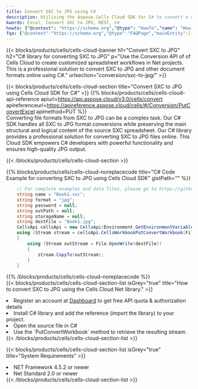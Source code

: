 ```yaml
---
title: Convert SXC to JPG using C# 
description: Utilizing the Aspose.Cells Cloud SDK for C# to convert a SXC format file to a JPG format file. 
kwords: Excel, Convert SXC to JPG, REST, C#
howto: {"@context": "https://schema.org","@type": "HowTo","name": "How to convert SXC to JPG using the Cells Cloud Net library.","description": "How to convert SXC to JPG using the Cells Cloud Net library.","image": {"@type": "ImageObject"},"url": "/net/conversion/sxc-to-jpg/","step": [{ "@type": "HowToStep","name": "How to convert SXC to JPG using the Cells Cloud Net library. step 1", "image": {"@type": "ImageObject",},"url": "/net/conversion/sxc-to-jpg/","text": "Register an account at <a href='https://dashboard.aspose.cloud/'>Dashboard</a> to get free API quota & authorization details",},{ "@type": "HowToStep","name": "How to convert SXC to JPG using the Cells Cloud Net library. step 1", "image": {"@type": "ImageObject",},"url": "/net/conversion/sxc-to-jpg/","text": "Install C# library and add the reference (import the library) to your project.",},{ "@type": "HowToStep","name": "How to convert SXC to JPG using the Cells Cloud Net library. step 1", "image": {"@type": "ImageObject",},"url": "/net/conversion/sxc-to-jpg/","text": "Open the source file in C#",},{ "@type": "HowToStep","name": "How to convert SXC to JPG using the Cells Cloud Net library. step 1", "image": {"@type": "ImageObject",},"url": "/net/conversion/sxc-to-jpg/","text": "Use the `PutConvertWorkbook` method to retrieve the resulting stream.",}, ],"supply": {"@type": "HowToSupply","name": "document"},"tool": [{"@type": "HowToTool","name": "Visual Studio, Visual Studio Code, Rider "},{"@type": "HowToTool","name": "Aspose Cells"}],"totalTime": "PT6M"}
fqa: {"@context":"https://schema.org","@type":"FAQPage","mainEntity":[{"@type":"Question","name":"Why convert file formats in C# using REST API?","acceptedAnswer":{"@type":"Answer","text":"Documents are encoded in many ways, and some files may be incompatible with the software you use. To open and read such files, just convert them to appropriate file formats.<br/><ol><li>Install .NET SDK and add the reference (import the library) to your project.</li><li>Open the source file in C# using REST API.</li><li>Call the PutConvertWorkbookRequest() method, passing an output filename with required extension.</li><li>Get the result of conversion as a separate file.</li></ol>"}},{"@type":"Question","name":"What file formats can I convert with your C# library?","acceptedAnswer":{"@type":"Answer","text":"We support a variety of file formats for conversion using .NET library, including XLSX, Excel, xls , PDF, CSV, HTML, Markdown, XML, PNG, JPG, TIFF, Json, TXT and many more."}},{"@type":"Question","name":"What is the maximum allowed file size for conversion using this .NET library?","acceptedAnswer":{"@type":"Answer","text":"There are no file size limits for format conversions using .NET library."}}]}
---
```



{{< blocks/products/cells/cells-cloud-banner h1="Convert SXC to JPG" h2="C# library for converting SXC to JPG" p="Use the Conversion API of of Cells Cloud to create customized spreadsheet workflows in Net projects. This is a professional solution to convert SXC to JPG and other document formats online using C#." urlsection="conversion/sxc-to-jpg/" >}}

{{< blocks/products/cells/cells-cloud-section  title="Convert SXC to JPG using Cells Cloud SDK for C#" >}}
{{% blocks/products/cells/cells-cloud-api-reference  apiurl=https://api.aspose.cloud/v3.0/cells/convert  apireferenceurl=https://apireference.aspose.cloud/cells/#/Conversion/PutConvertExcel  apimethod=PUT %}}
<br/>
Converting file formats from SXC to JPG can be a complex task. Our C# SDK handles all SXC to JPG format conversions while preserving the main structural and logical content of the source SXC spreadsheet. Our C# library provides a professional solution for converting SXC to JPG files online. This Cloud SDK empowers C# developers with powerful functionality and ensures high-quality JPG output.

{{< /blocks/products/cells/cells-cloud-section >}}

{{% blocks/products/cells/cells-cloud-noreplacecode title="C# Code Example for converting SXC to JPG using Cells Cloud SDK" gistPath="" %}}
 
```cs
    // For complete examples and data files, please go to https://github.com/aspose-cells-cloud/aspose-cells-cloud-dotnet/
    string name = "Book1.sxc";
    string format = "jpg";
    string password = null;
    string outPath = null;
    string storageName = null;
    string destFile = "Book1.jpg";
    CellsApi cellsApi = new CellsApi(Environment.GetEnvironmentVariable("ProductClientId"), Environment.GetEnvironmentVariable("ProductClientSecret"));
    using (Stream stream = cellsApi.CellsWorkbookPutConvertWorkbook(File.OpenRead(name), format, password, outPath, storageName))
    {
        using (Stream outStream = File.OpenWrite(destFile))
        {
            stream.CopyTo(outStream);
        }
    }
```
 
{{% /blocks/products/cells/cells-cloud-noreplacecode  %}}
<br/>
{{< blocks/products/cells/cells-cloud-section-list isGrey="true"  title="How to convert SXC to JPG using the Cells Cloud Net library." >}}
<li>Register an account at <a href="https://dashboard.aspose.cloud/">Dashboard</a> to get free API quota & authorization details</li>
<li>Install C# library and add the reference (import the library) to your project.</li>
<li>Open the source file in C#</li>
<li>Use the `PutConvertWorkbook` method to retrieve the resulting stream.</li>
{{< /blocks/products/cells/cells-cloud-section-list >}}

{{< blocks/products/cells/cells-cloud-section-list isGrey="true"  title="System Requirements" >}}
<li>NET Framework 4.5.2 or newer</li>
<li>Net Standard 2.0 or newer</li>
{{< /blocks/products/cells/cells-cloud-section-list >}}
